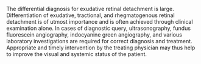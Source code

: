 The differential diagnosis for exudative retinal detachment is large. Differentiation of exudative, tractional, and rhegmatogenous retinal detachment is of utmost importance and is often achieved through clinical examination alone. In cases of diagnostic query, ultrasonography, fundus fluorescein angiography, indocyanine green angiography, and various laboratory investigations are required for correct diagnosis and treatment. Appropriate and timely intervention by the treating physician may thus help to improve the visual and systemic status of the patient.